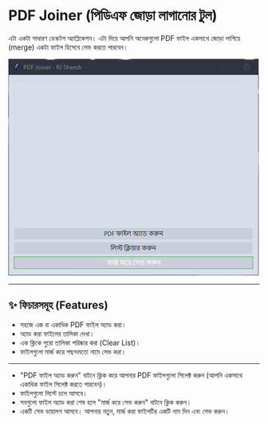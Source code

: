 # PDF Joiner (পিডিএফ জোড়া লাগানোর টুল)

এটা একটা সাধারণ ডেস্কটপ অ্যাপ্লিকেশন। এটা দিয়ে আপনি অনেকগুলো PDF ফাইল একসাথে জোড়া লাগিয়ে (merge) একটা ফাইল হিসেবে সেভ করতে পারবেন।

![অ্যাপের স্ক্রিনশট](screenshot.png)


---

## ✨ ফিচারসমূহ (Features)

* সহজে এক বা একাধিক PDF ফাইল অ্যাড করা।
* অ্যাড করা ফাইলের তালিকা দেখা।
* এক ক্লিকে পুরো তালিকা পরিষ্কার করা (Clear List)।
* ফাইলগুলো মার্জ করে পছন্দমতো নামে সেভ করা।

---

* "PDF ফাইল অ্যাড করুন" বাটনে ক্লিক করে আপনার PDF ফাইলগুলো সিলেক্ট করুন (আপনি একসাথে একাধিক ফাইল সিলেক্ট করতে পারবেন)।
* ফাইলগুলো লিস্টে চলে আসবে।
* সবগুলো ফাইল অ্যাড করা শেষ হলে "মার্জ করে সেভ করুন" বাটনে ক্লিক করুন।
* একটি সেভ ডায়ালগ আসবে। আপনার নতুন, মার্জ করা ফাইলটির একটি নাম দিন এবং সেভ করুন।

